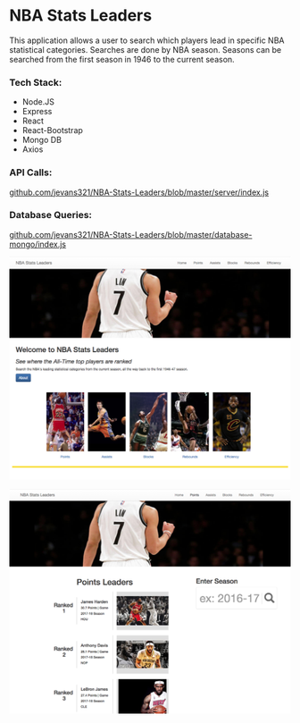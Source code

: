 # NBA Stats Leaders
This application allows a user to search which players lead in specific NBA statistical categories. Searches are done by NBA season. Seasons can be searched from the first season in 1946 to the current season.

### Tech Stack:
* Node.JS<br/>
* Express<br/>
* React<br/>
* React-Bootstrap<br/>
* Mongo DB<br/>
* Axios

### API Calls:
[github.com/jevans321/NBA-Stats-Leaders/blob/master/server/index.js
](https://github.com/jevans321/NBA-Stats-Leaders/blob/master/server/index.js)

### Database Queries:
[github.com/jevans321/NBA-Stats-Leaders/blob/master/database-mongo/index.js
](https://github.com/jevans321/NBA-Stats-Leaders/blob/master/database-mongo/index.js)

![alt text](https://github.com/jevans321/NBA-Stats-Leaders/blob/master/react-client/dist/assets/nba_home040418.png)


![alt text](https://github.com/jevans321/NBA-Stats-Leaders/blob/master/react-client/dist/assets/nba_stats040318.png)
